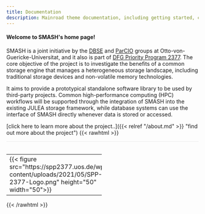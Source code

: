 ```yaml
---
title: Documentation
description: Mainroad theme documentation, including getting started, customization guides, and FAQ.
---
```


#### Welcome to SMASH's home page!

SMASH is a joint initiative by the [DBSE](http://dbse.ovgu.de/) and [ParCIO](https://parcio.ovgu.de/) groups at Otto-von-Guericke-Universitat, and it also is part of [DFG Priority Program 2377](http://spp2377.uos.de). The core objective of the project is to investigate the benefits of a common storage engine that manages a heterogeneous storage landscape, including traditional storage devices and non-volatile memory technologies.

It aims to provide a prototypical standalone software library to be used by third-party projects. Common high-performance computing (HPC) workflows will be supported through the integration of SMASH into the existing JULEA storage framework, while database systems can use the interface of SMASH directly whenever data is stored or accessed.

[click here to learn more about the project..]({{< relref "/about.md" >}} "find out more about the project")
{{< rawhtml >}}
<div style="border-top: 1px solid #ebebeb;">&nbsp</div>
<table style="width:250px; border: 0px solid #000000; ">
<tr>
<td style="border: 0px solid #000000;">
{{< figure src="https://spp2377.uos.de/wp-content/uploads/2021/05/SPP-2377-Logo.png" height="50" width="50">}}
</td>
<td style="border: 0px solid #000000;">
{{< figure src="https://www.dbse.ovgu.de/dbse_media/Bilder/Banner/DBSE_egotec-height-133-width-167.png" height="70" width="70">}}
</td>
<td style="border: 0px solid #000000;">
{{< figure src="./images/parcio.png" height="60" width="60">}}
</td>
<td style="border: 0px solid #000000;">
{{< figure src="./images/dfg_logo_schriftzug_blau_foerderung_en.gif" height="120" width="180">}}
</td>  
</tr>
</table>
{{< /rawhtml >}}
